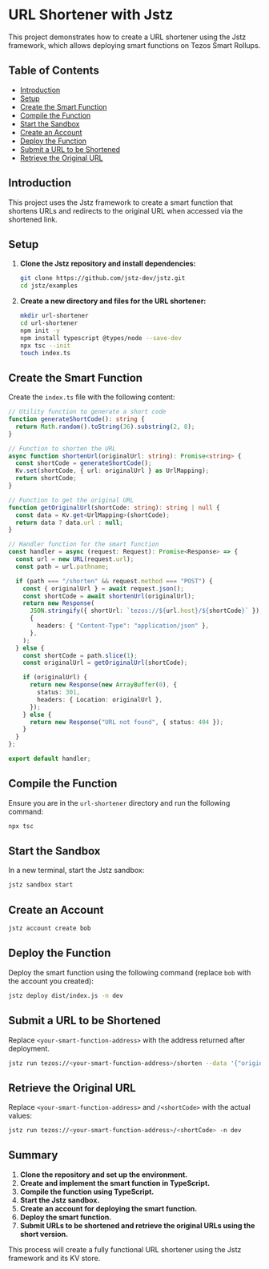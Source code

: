 # URL Shortener with Jstz

This project demonstrates how to create a URL shortener using the Jstz framework, which allows deploying smart functions on Tezos Smart Rollups.

## Table of Contents

- [Introduction](#introduction)
- [Setup](#setup)
- [Create the Smart Function](#create-the-smart-function)
- [Compile the Function](#compile-the-function)
- [Start the Sandbox](#start-the-sandbox)
- [Create an Account](#create-an-account)
- [Deploy the Function](#deploy-the-function)
- [Submit a URL to be Shortened](#submit-a-url-to-be-shortened)
- [Retrieve the Original URL](#retrieve-the-original-url)

## Introduction

This project uses the Jstz framework to create a smart function that shortens URLs and redirects to the original URL when accessed via the shortened link.

## Setup

1. **Clone the Jstz repository and install dependencies:**

   ```sh
   git clone https://github.com/jstz-dev/jstz.git
   cd jstz/examples
   ```

2. **Create a new directory and files for the URL shortener:**

   ```sh
   mkdir url-shortener
   cd url-shortener
   npm init -y
   npm install typescript @types/node --save-dev
   npx tsc --init
   touch index.ts
   ```

## Create the Smart Function

Create the `index.ts` file with the following content:

```typescript
// Utility function to generate a short code
function generateShortCode(): string {
  return Math.random().toString(36).substring(2, 8);
}

// Function to shorten the URL
async function shortenUrl(originalUrl: string): Promise<string> {
  const shortCode = generateShortCode();
  Kv.set(shortCode, { url: originalUrl } as UrlMapping);
  return shortCode;
}

// Function to get the original URL
function getOriginalUrl(shortCode: string): string | null {
  const data = Kv.get<UrlMapping>(shortCode);
  return data ? data.url : null;
}

// Handler function for the smart function
const handler = async (request: Request): Promise<Response> => {
  const url = new URL(request.url);
  const path = url.pathname;

  if (path === "/shorten" && request.method === "POST") {
    const { originalUrl } = await request.json();
    const shortCode = await shortenUrl(originalUrl);
    return new Response(
      JSON.stringify({ shortUrl: `tezos://${url.host}/${shortCode}` }),
      {
        headers: { "Content-Type": "application/json" },
      },
    );
  } else {
    const shortCode = path.slice(1);
    const originalUrl = getOriginalUrl(shortCode);

    if (originalUrl) {
      return new Response(new ArrayBuffer(0), {
        status: 301,
        headers: { Location: originalUrl },
      });
    } else {
      return new Response("URL not found", { status: 404 });
    }
  }
};

export default handler;
```

## Compile the Function

Ensure you are in the `url-shortener` directory and run the following command:

```sh
npx tsc
```

## Start the Sandbox

In a new terminal, start the Jstz sandbox:

```sh
jstz sandbox start
```

## Create an Account

```sh
jstz account create bob
```

## Deploy the Function

Deploy the smart function using the following command (replace `bob` with the account you created):

```sh
jstz deploy dist/index.js -n dev
```

## Submit a URL to be Shortened

Replace `<your-smart-function-address>` with the address returned after deployment.

```sh
jstz run tezos://<your-smart-function-address>/shorten --data '{"originalUrl":"https://beata.com"}' -n dev --request POST
```

## Retrieve the Original URL

Replace `<your-smart-function-address>` and `/<shortCode>` with the actual values:

```sh
jstz run tezos://<your-smart-function-address>/<shortCode> -n dev
```

## Summary

1. **Clone the repository and set up the environment.**
2. **Create and implement the smart function in TypeScript.**
3. **Compile the function using TypeScript.**
4. **Start the Jstz sandbox.**
5. **Create an account for deploying the smart function.**
6. **Deploy the smart function.**
7. **Submit URLs to be shortened and retrieve the original URLs using the short version.**

This process will create a fully functional URL shortener using the Jstz framework and its KV store.
